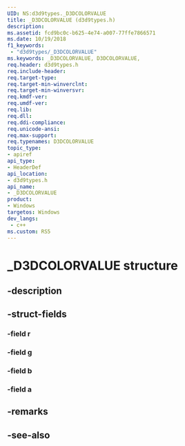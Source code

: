 ```yaml
---
UID: NS:d3d9types._D3DCOLORVALUE
title: _D3DCOLORVALUE (d3d9types.h)
description: 
ms.assetid: fcd9bc0c-b625-4e74-a007-77ffe7866571
ms.date: 10/19/2018
f1_keywords:
 - "d3d9types/_D3DCOLORVALUE"
ms.keywords: _D3DCOLORVALUE, D3DCOLORVALUE, 
req.header: d3d9types.h
req.include-header:
req.target-type:
req.target-min-winverclnt:
req.target-min-winversvr:
req.kmdf-ver:
req.umdf-ver:
req.lib:
req.dll:
req.ddi-compliance:
req.unicode-ansi:
req.max-support:
req.typenames: D3DCOLORVALUE
topic_type: 
- apiref
api_type: 
- HeaderDef
api_location: 
- d3d9types.h
api_name: 
- _D3DCOLORVALUE
product:
- Windows
targetos: Windows
dev_langs:
 - c++
ms.custom: RS5
---
```


# _D3DCOLORVALUE structure

## -description


## -struct-fields

### -field r
 
### -field g
 
### -field b
 
### -field a
 

## -remarks

## -see-also
